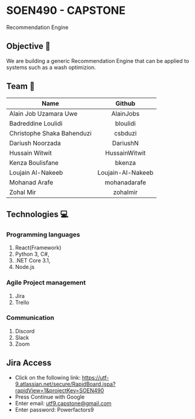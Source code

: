 # SOEN490 - CAPSTONE 
Recommendation Engine

## Objective 🎯
We are building a generic Recommendation Engine that can be applied to systems such as a wash optimizion.

## Team 👥
| Name          | Github        |
| ------------- |:-------------:|
| Alain Job Uzamara Uwe | AlainJobs |
| Badreddine Loulidi | bloulidi |
| Christophe Shaka Bahenduzi | csbduzi |
| Dariush Noorzada | DariushN |
| Hussain Witwit | HussainWitwit |
| Kenza Boulisfane | bkenza |
| Loujain Al-Nakeeb | Loujain-Al-Nakeeb |
| Mohanad Arafe | mohanadarafe |
| Zohal Mir | zohalmir |

## Technologies 💻

### Programming languages

1. React(Framework)
2. Python 3, C#,
3. .NET Core 3.1,
4. Node.js

### Agile Project management

1. Jira
2. Trello

### Communication

1. Discord
2. Slack
3. Zoom

## Jira Access
* Click on the following link: https://utf-9.atlassian.net/secure/RapidBoard.jspa?rapidView=1&projectKey=SOEN490
* Press Continue with Google
* Enter email: utf9.capstone@gmail.com
* Enter password: Powerfactors9

